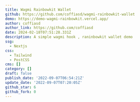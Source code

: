```yaml
---
title: Wagmi Rainbowkit Wallet
github: https://github.com/coffiasd/wagmi-rainbowkit-wallet
demo: https://demo-wagmi-rainbowkit.vercel.app/
author: coffiasd
author_link: https://github.com/coffiasd
date: 2024-02-18T07:51:28.331Z
description: A simple wagmi hook , raninbowkit wallet demo
ssg:
  - Nextjs
css:
  - Tailwind
  - PostCSS
cms: []
category: []
draft: false
publish_date: '2022-09-07T06:54:21Z'
update_date: '2022-09-07T07:20:05Z'
github_star: 6
github_fork: 0
---
```

